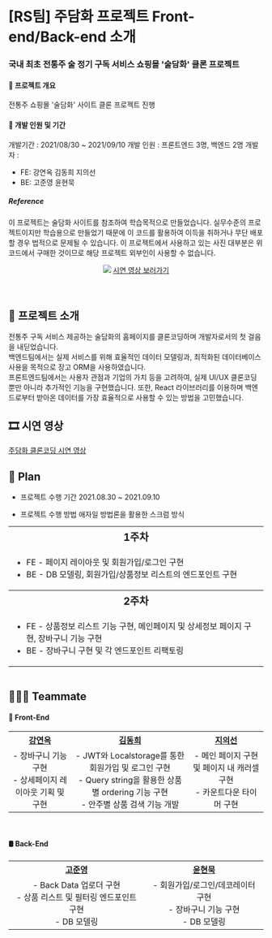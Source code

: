 # [RS팀] 주담화 프로젝트 Front-end/Back-end 소개

### 국내 최초 전통주 술 정기 구독 서비스 쇼핑몰 '술담화' 클론 프로젝트

#### 📌 프로젝트 개요
전통주 쇼핑몰 '술담화' 사이트 클론 프로젝트 진행

#### 📌 개발 인원 및 기간<br />
개발기간 : 2021/08/30 ~ 2021/09/10
개발 인원 : 프론트엔드 3명, 백엔드 2명
개발자 : 
- FE: 강연옥 김동희 지의선
- BE: 고준영 윤현묵

##### Reference

이 프로젝트는 술담화 사이트를 참조하여 학습목적으로 만들었습니다.
실무수준의 프로젝트이지만 학습용으로 만들었기 때문에 이 코드를 활용하여 이득을 취하거나 무단 배포할 경우 법적으로 문제될 수 있습니다.
이 프로젝트에서 사용하고 있는 사진 대부분은 위코드에서 구매한 것이므로 해당 프로젝트 외부인이 사용할 수 없습니다.



<div id=header align="center">
  <img src="https://jeju-monthang-jw.s3.ap-northeast-2.amazonaws.com/uploads/guesthouse_photos/Screen_Shot_2021-09-10_at_6.25.00_PM.png">
  <a href="https://youtu.be/tThYy28aRaU">시연 영상 보러가기</a>
</div>

<br>


<br>

## 📌 프로젝트 소개

전통주 구독 서비스 제공하는 술담화의 홈페이지를 클론코딩하며 개발자로서의 첫 걸음을 내딛었습니다.<br>
백엔드팀에서는 실제 서비스를 위해 효율적인 데이터 모델링과, 최적화된 데이터베이스 사용을 목적으로 장고 ORM을 사용하였습니다.<br>
프론트엔드팀에서는 사용자 관점과 기업의 가치 등을 고려하여, 실제 UI/UX 클론코딩 뿐만 아니라 추가적인 기능을 구현했습니다. 또한, React 라이브러리를 이용하며 백엔드로부터 받아온 데이터를 가장 효율적으로 사용할 수 있는 방법을 고민했습니다.<br>



## 🎞 시연 영상

<a href="https://youtu.be/tThYy28aRaU">주담화 클론코딩 시연 영상</a>


## 📅 Plan

* 프로젝트 수행 기간
  2021.08.30 ~ 2021.09.10

* 프로젝트 수행 방법
  애자일 방법론을 활용한 스크럼 방식 

<table style="text-align:center; margin:auto;">
  <tr>
    <th colspan="4" style="font-size:20px">1주차</th>
  </tr>
  <tr>
    <td colspan="4">
      <ul style="text-align:left">
        <li> FE - 페이지 레이아웃 및 회원가입/로그인 구현</li>
        <li> BE - DB 모델링, 회원가입/상품정보 리스트의 엔드포인트 구현</li>
      </ul>
    </td>
  </tr>
  <tr>
    <th colspan="4" style="font-size:20px">2주차</th>
  </tr>
  <tr>
    <td colspan="4">
      <ul style="text-align:left">
        <li> FE - 상품정보 리스트 기능 구현, 메인페이지 및 상세정보 페이지 구현, 장바구니 기능 구현</li>
        <li> BE - 장바구니 구현 및 각 엔드포인트 리팩토링</li>
      </ul>
    </td>
  </tr>
  </table>

<br>

## 👨‍👩‍👧 Teammate

<div id=teammate>
  <h4> 🎨 Front-End </h4>
  <table style="text-align:center;">
    <tr>
      <th><a href="https://github.com/janine-kang">강연옥</a></th>
      <th><a href="https://github.com/dev-bomdong">김동희</a></th>
      <th><a href="https://github.com/esphoenixc">지의선</a></th>
    </tr>
    <tr>
      <td>
        - 장바구니 기능 구현<br>
        - 상세페이지 레이아웃 기획 및 구현
      </td>
      <td>
        - JWT와 Localstorage를 통한 회원가입 및 로그인 구현<br>
        - Query string을 활용한 상품별 ordering 기능 구현<br>
        - 안주별 상품 검색 기능 개발
      </td>
      <td>
        - 메인 페이지 구현 및 페이지 내 캐러셀 구현<br>
        - 카운트다운 타이머 구현
      </td>
    </tr>
  </table>
  <br>
  <h4> 🛢 Back-End </h4>
  <table style="text-align:center;">
    <tr>
      <th><a href="https://github.com/jay95ko">고준영</a></th>
      <th><a href="https://github.com/fall031-muk">윤현묵</a></th>
    </tr>
    <tr>
      <td>
        - Back Data 업로더 구현<br>
        - 상품 리스트 및 필터링 엔드포인트 구현<br>
        - DB 모델링
      </td>
      <td>
        - 회원가입/로그인/데코레이터 구현<br>
        - 장바구니 기능 구현<br>
        - DB 모델링
      </td>
    </tr>       
  </table>
  <br>
  
</div>

<br>

